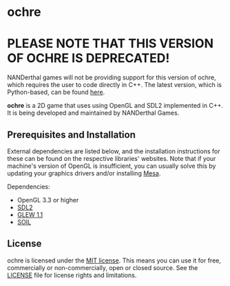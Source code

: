 # ochre

# **PLEASE NOTE THAT THIS VERSION OF OCHRE IS DEPRECATED!**

NANDerthal games will not be providing support for this version of ochre, which requires the user to code directly in C++. The latest version, which is Python-based, can be found [here](https://github.com/NANDerthal/ochre).

**ochre** is a 2D game that uses using OpenGL and SDL2 implemented in C++. It is being developed and maintained by NANDerthal Games.

## Prerequisites and Installation

External dependencies are listed below, and the installation instructions for these can be found on the respective libraries' websites. Note that if your machine's version of OpenGL is insufficient, you can usually solve this by updating your graphics drivers and/or installing [Mesa](http://www.mesa3d.org/).

Dependencies:

* OpenGL 3.3 or higher
* [SDL2](www.libsdl.org)
* [GLEW 1.1](http://glew.sourceforge.net)
* [SOIL](http://www.lonesock.net/soil.html)

## License

ochre is licensed under the [MIT license](https://opensource.org/licenses/MIT). This means you can use it for free, commercially or non-commercially, open or closed source. See the [LICENSE](https://github.com/NANDerthal/ochre/blob/master/LICENSE) file for license rights and limitations.

